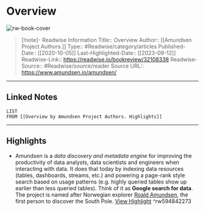 # Overview

![rw-book-cover](https://readwise-assets.s3.amazonaws.com/static/images/article2.74d541386bbf.png)
<br>
>[!note]- Readwise Information
>Title:: Overview
>Author:: [[Amundsen Project Authors.]]
>Type:: #Readwise/category/articles
>Published-Date:: [[2020-10-05]]
>Last-Highlighted-Date:: [[2023-09-12]]
>Readwise-Link:: https://readwise.io/bookreview/32108338
>Readwise-Source:: #Readwise/source/reader
>Source URL:: https://www.amundsen.io/amundsen/
--- 

## Linked Notes
```dataview
LIST
FROM [[Overview by Amundsen Project Authors. Highlights]]
```

---

## Highlights
- Amundsen is a *data discovery and metadata engine* for improving the productivity of data analysts, data scientists and engineers when interacting with data. It does that today by indexing data resources (tables, dashboards, streams, etc.) and powering a page-rank style search based on usage patterns (e.g. highly queried tables show up earlier than less queried tables). Think of it as **Google search for data**. The project is named after Norwegian explorer [Roald Amundsen](https://en.wikipedia.org/wiki/Roald_Amundsen), the first person to discover the South Pole. [View Highlight](https://readwise.io/open/594842273) ^rw594842273
